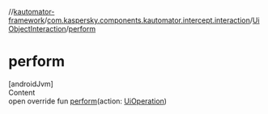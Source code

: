 //[kautomator-framework](../../index.md)/[com.kaspersky.components.kautomator.intercept.interaction](../index.md)/[UiObjectInteraction](index.md)/[perform](perform.md)



# perform  
[androidJvm]  
Content  
open override fun [perform](perform.md)(action: [UiOperation](../../com.kaspersky.components.kautomator.intercept.operation/-ui-operation/index.md)<UiObject2>)  



